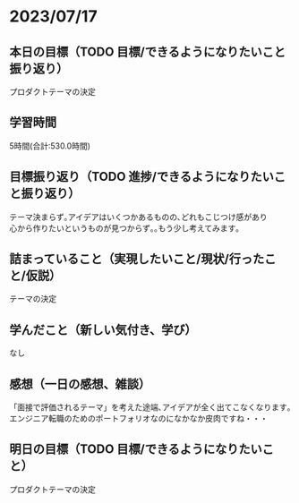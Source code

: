# 2023/07/17
## 本日の目標（TODO 目標/できるようになりたいこと振り返り）
プロダクトテーマの決定
## 学習時間
5時間(合計:530.0時間)
## 目標振り返り（TODO 進捗/できるようになりたいこと振り返り）
テーマ決まらず｡アイデアはいくつかあるものの､どれもこじつけ感があり  
心から作りたいというものが見つからず｡｡もう少し考えてみます｡
## 詰まっていること（実現したいこと/現状/行ったこと/仮説）
テーマの決定
## 学んだこと（新しい気付き、学び）
なし
## 感想（一日の感想、雑談）
「面接で評価されるテーマ」を考えた途端､アイデアが全く出てこなくなります｡  
エンジニア転職のためのポートフォリオなのになかなか皮肉ですね・・・
## 明日の目標（TODO 目標/できるようになりたいこと）
プロダクトテーマの決定